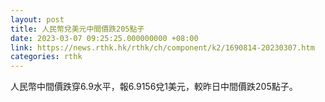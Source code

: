 ```yaml
---
layout: post
title: 人民幣兌美元中間價跌205點子
date: 2023-03-07 09:25:25.000000000 +08:00
link: https://news.rthk.hk/rthk/ch/component/k2/1690814-20230307.htm
categories: rthk
---
```


人民幣中間價跌穿6.9水平，報6.9156兌1美元，較昨日中間價跌205點子。
